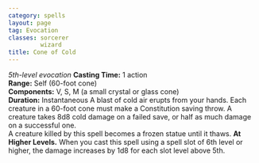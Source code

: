 ```yaml
---
category: spells
layout: page
tag: Evocation
classes: sorcerer
         wizard
title: Cone of Cold
---
```

_5th-level evocation_ 
**Casting Time:** 1 action    
**Range:** Self (60-foot cone)    
**Components:** V, S, M (a small crystal or glass cone)    
**Duration:** Instantaneous 
A blast of cold air erupts from your hands. Each creature in a 60-foot cone must make a Constitution saving throw. A creature takes 8d8 cold damage on a failed save, or half as much damage on a successful one.    
A creature killed by this spell becomes a frozen statue until it thaws. 
**At Higher Levels.** When you cast this spell using a spell slot of 6th level or higher, the damage increases by 1d8 for each slot level above 5th. 
